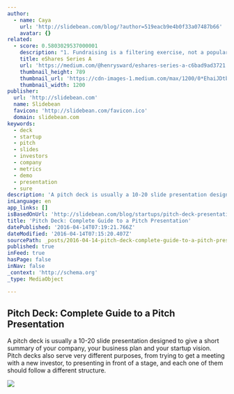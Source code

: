 ```yaml
---
author:
  - name: Caya
    url: 'http://slidebean.com/blog/?author=519eacb9e4b0f33a07487b66'
    avatar: {}
related:
  - score: 0.5803029537000001
    description: "1. Fundraising is a filtering exercise, not a popularity contest. I could tell within 5 minutes of meeting an investor whether they would invest. Investors who invested were excited about eShares before we met. They either saw the vision and liked it. Or they didn't. Most didn't but met me anyway."
    title: eShares Series A
    url: 'https://medium.com/@henrysward/eshares-series-a-c6bad9ad3721'
    thumbnail_height: 789
    thumbnail_url: 'https://cdn-images-1.medium.com/max/1200/0*EhaiJDtbICX5cU_8.'
    thumbnail_width: 1200
publisher:
  url: 'http://slidebean.com'
  name: Slidebean
  favicon: 'http://slidebean.com/favicon.ico'
  domain: slidebean.com
keywords:
  - deck
  - startup
  - pitch
  - slides
  - investors
  - company
  - metrics
  - demo
  - presentation
  - sure
description: 'A pitch deck is usually a 10-20 slide presentation designed to give a short summary of your company, your business plan and your startup vision. Pitch decks also serve very different purposes, from trying to get a meeting with a new investor, to presenting in front of a stage, and each one of them should follow a different structure.'
inLanguage: en
app_links: []
isBasedOnUrl: 'http://slidebean.com/blog/startups/pitch-deck-presentation-complete-guide'
title: 'Pitch Deck: Complete Guide to a Pitch Presentation'
datePublished: '2016-04-14T07:19:21.766Z'
dateModified: '2016-04-14T07:15:20.407Z'
sourcePath: _posts/2016-04-14-pitch-deck-complete-guide-to-a-pitch-presentation.md
published: true
inFeed: true
hasPage: false
inNav: false
_context: 'http://schema.org'
_type: MediaObject

---
```

<article style=""><h1>Pitch Deck: Complete Guide to a Pitch Presentation</h1><p>A pitch deck is usually a 10-20 slide presentation designed to give a short summary of your company, your business plan and your startup vision. Pitch decks also serve very different purposes, from trying to get a meeting with a new investor, to presenting in front of a stage, and each one of them should follow a different structure.</p><img src="http://static1.squarespace.com/static/524caf98e4b0b5e2e07fd6cc/t/56a47415fb36b19ca469b6ce/1453618206328/pitch-deck-template-contents.jpg" /></article>